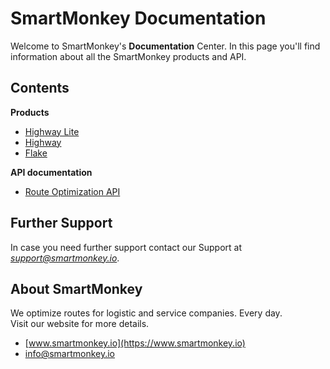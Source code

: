 # SmartMonkey Documentation

Welcome to SmartMonkey's **Documentation** Center. In this page you'll find information about all the SmartMonkey products and API. 

## Contents
**Products**
* [Highway Lite](products/highway_lite/README.md)
* [Highway](products/highway/README.md)
* [Flake](products/flake/README.md)

**API documentation**
* [Route Optimization API](developers/optimization/README.md)


## Further Support
In case you need further support contact our Support at <span style="color:green">*support@smartmonkey.io*</span>.

## About SmartMonkey
 We optimize routes for logistic and service companies. Every day.<br/>
 Visit our website for more details. 

* [www.smartmonkey.io](https://www.smartmonkey.io)
* info@smartmonkey.io
